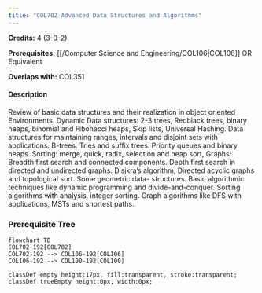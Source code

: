 ```yaml
---
title: "COL702 Advanced Data Structures and Algorithms"
---
```

**Credits:** 4 (3-0-2)

**Prerequisites:** [[/Computer Science and Engineering/COL106|COL106]] OR Equivalent

**Overlaps with:** COL351

#### Description
Review of basic data structures and their realization in object oriented Environments. Dynamic Data structures: 2-3 trees, Redblack trees, binary heaps, binomial and Fibonacci heaps, Skip lists, Universal Hashing. Data structures for maintaining ranges, intervals and disjoint sets with applications. B-trees. Tries and suffix trees. Priority queues and binary heaps. Sorting: merge, quick, radix, selection and heap sort, Graphs: Breadth first search and connected components. Depth first search in directed and undirected graphs. Disjkra’s algorithm, Directed acyclic graphs and topological sort. Some geometric data- structures. Basic algorithmic techniques like dynamic programming and divide-and-conquer. Sorting algorithms with analysis, integer sorting. Graph algorithms like DFS with applications, MSTs and shortest paths.

### Prerequisite Tree

```mermaid
flowchart TD
COL702-192[COL702]
COL702-192 --> COL106-192[COL106]
COL106-192 --> COL100-192[COL100]

classDef empty height:17px, fill:transparent, stroke:transparent;
classDef trueEmpty height:0px, width:0px;
```